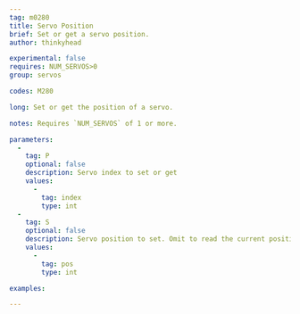 ```yaml
---
tag: m0280
title: Servo Position
brief: Set or get a servo position.
author: thinkyhead

experimental: false
requires: NUM_SERVOS>0
group: servos

codes: M280

long: Set or get the position of a servo.

notes: Requires `NUM_SERVOS` of 1 or more.

parameters:
  -
    tag: P
    optional: false
    description: Servo index to set or get
    values:
      -
        tag: index
        type: int
  -
    tag: S
    optional: false
    description: Servo position to set. Omit to read the current position.
    values:
      -
        tag: pos
        type: int

examples:

---
```


